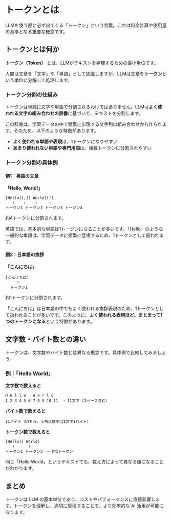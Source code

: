 # トークンとは

LLMを使う際に必ず出てくる「トークン」という言葉。これは料金計算や使用量の基準となる重要な概念です。

## トークンとは何か

**トークン（Token）** とは、LLMがテキストを処理するための最小単位です。

人間は文章を「文字」や「単語」として認識しますが、LLMは文章を**トークン**という単位に分解して処理します。

### トークン分割の仕組み

トークンは単純に文字や単語で分割されるわけではありません。LLMは**よく使われる文字の組み合わせの辞書**に基づいて、テキストを分割します。

この辞書は、学習データの中で頻繁に出現する文字列の組み合わせから作られます。そのため、以下のような特徴があります。

- **よく使われる単語や表現**は、1トークンになりやすい
- **あまり使われない単語や専門用語**は、複数トークンに分割されやすい

### トークン分割の具体例

#### 例1：英語の文章

**「Hello, World!」**

```
[Hello][,][ World][!]
   ↓    ↓    ↓     ↓
トークン1 トークン2 トークン3 トークン4
```

約4トークンに分割されます。

英語では、基本的な単語は1トークンになることが多いです。「Hello」のような一般的な単語は、学習データに頻繁に登場するため、1トークンとして扱われます。

#### 例2：日本語の挨拶

**「こんにちは」**

```
[こんにちは]
     ↓
  トークン1
```

約1トークンに分割されます。

「こんにちは」は日本語の中でもよく使われる挨拶表現のため、1トークンとして扱われることが多いです。このように、**よく使われる表現ほど、まとまって1つのトークンになる**という特徴があります。

## 文字数・バイト数との違い

トークンは、文字数やバイト数とは異なる概念です。具体例で比較してみましょう。

### 例：「Hello World」

**文字数で数えると**
```
H e l l o   W o r l d
1 2 3 4 5 6 7 8 9 10 11  → 11文字（スペース含む）
```

**バイト数で数えると**
```
11バイト（UTF-8、半角英数字は1文字1バイト）
```

**トークン数で数えると**
```
[Hello][ World]
   ↓      ↓
トークン1 トークン2  → 約2トークン
```

同じ「Hello World」というテキストでも、数え方によって異なる値になることがわかります。


## まとめ

トークンは LLM の基本単位であり、コストやパフォーマンスに直接影響します。トークンを理解し、適切に管理することで、より効率的な AI 活用が可能になります。
